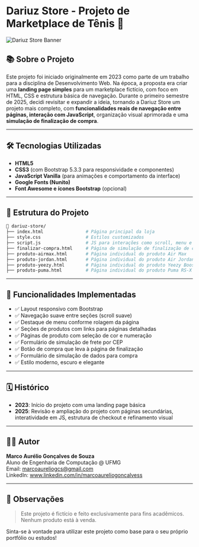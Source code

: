 # Dariuz Store - Projeto de Marketplace de Tênis 👟

![Dariuz Store Banner](https://marcoreliog,github.io/dariuz-store/)

## 📚 Sobre o Projeto

Este projeto foi iniciado originalmente em 2023 como parte de um trabalho para a disciplina de Desenvolvimento Web. Na época, a proposta era criar uma **landing page simples** para um marketplace fictício, com foco em HTML, CSS e estrutura básica de navegação.
Durante o primeiro semestre de 2025, decidi revisitar e expandir a ideia, tornando a Dariuz Store um projeto mais completo, com **funcionalidades reais de navegação entre páginas, interação com JavaScript**, organização visual aprimorada e uma **simulação de finalização de compra**.


---

## 🛠 Tecnologias Utilizadas

- **HTML5**  
- **CSS3** (com Bootstrap 5.3.3 para responsividade e componentes)  
- **JavaScript Vanilla** (para animações e comportamento da interface)  
- **Google Fonts (Nunito)**  
- **Font Awesome e ícones Bootstrap** (opcional)

---

## 📂 Estrutura do Projeto

```bash
📁 dariuz-store/
├── index.html                # Página principal da loja
├── style.css                 # Estilos customizados
├── script.js                 # JS para interações como scroll, menu e destaque de seção
├── finalizar-compra.html     # Página de simulação de finalização de compra
├── produto-airmax.html       # Página individual do produto Air Max
├── produto-jordan.html       # Página individual do produto Air Jordan
├── produto-yeezy.html        # Página individual do produto Yeezy Boost
├── produto-puma.html         # Página individual do produto Puma RS-X
```

---

## 🧩 Funcionalidades Implementadas

- ✅ Layout responsivo com Bootstrap  
- ✅ Navegação suave entre seções (scroll suave)  
- ✅ Destaque de menu conforme rolagem da página  
- ✅ Seções de produtos com links para páginas detalhadas  
- ✅ Páginas de produto com seleção de cor e numeração  
- ✅ Formulário de simulação de frete por CEP  
- ✅ Botão de compra que leva à página de finalização  
- ✅ Formulário de simulação de dados para compra  
- ✅ Estilo moderno, escuro e elegante  

---

## 🗓️ Histórico

- **2023**: Início do projeto com uma landing page básica  
- **2025**: Revisão e ampliação do projeto com páginas secundárias, interatividade em JS, estrutura de checkout e refinamento visual  

---

## 👨‍💻 Autor

**Marco Aurélio Gonçalves de Souza**  
Aluno de Engenharia de Computação @ UFMG  
Email: marcoaureliogcs@gmail.com  
LinkedIn: www.linkedin.com/in/marcoaureliogoncalvess

---

## 📌 Observações

> Este projeto é fictício e feito exclusivamente para fins acadêmicos. Nenhum produto está à venda.  

Sinta-se à vontade para utilizar este projeto como base para o seu próprio portfólio ou estudos!
